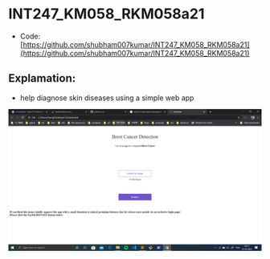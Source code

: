 # INT247_KM058_RKM058a21
- Code:[https://github.com/shubham007kumar/INT247_KM058_RKM058a21](https://github.com/shubham007kumar/INT247_KM058_RKM058a21)

## Explamation:
- help diagnose skin diseases using a simple web app

![alt text](https://github.com/shubham007kumar/INT247_KM058_RKM058a21/blob/master/image/2020-04-10%20(1).png)
